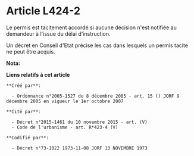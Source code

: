 # Article L424-2

Le permis est tacitement accordé si aucune décision n'est notifiée au demandeur à l'issue du délai d'instruction.

Un décret en Conseil d'Etat précise les cas dans lesquels un permis tacite ne peut être acquis.

**Nota:**



**Liens relatifs à cet article**

	**Créé par**:

	  - Ordonnance n°2005-1527 du 8 décembre 2005 - art. 15 () JORF 9 décembre 2005 en vigueur le 1er octobre 2007

	**Cité par**:

	  - Décret n°2015-1461 du 10 novembre 2015 - art. (V)
	  - Code de l'urbanisme - art. R*423-4 (V)

	**Codifié par**:

	  - Décret n°73-1022 1973-11-08 JORF 13 NOVEMBRE 1973
